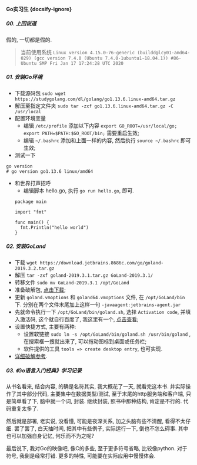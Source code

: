 #### Go实习生 {docsify-ignore}

##### 00. 上回说道
假的, 一切都是假的. 

> 当前使用系统 `Linux version 4.15.0-76-generic (buildd@lcy01-amd64-029) (gcc version 7.4.0 (Ubuntu 7.4.0-1ubuntu1~18.04.1)) #86-Ubuntu SMP Fri Jan 17 17:24:28 UTC 2020`

##### 01. 安装Go环境
* 下载源码包 `sudo wget https://studygolang.com/dl/golang/go1.13.6.linux-amd64.tar.gz`
* 解压至指定文件夹 `sudo tar -zxf go1.13.6.linux-amd64.tar.gz -C /usr/local`
* 配置环境变量
   * 编辑 `/etc/profile` 添加以下内容 `export GO_ROOT=/usr/local/go; export PATH=$PATH:$GO_ROOT/bin;` 需要重启生效;
   * 编辑 `~/.bashrc` 添加和上面一样的内容, 然后执行 `source ~/.bashrc` 即可生效;
* 测试一下
```shell script
go version
# go version go1.13.6 linux/amd64
```
* 和世界打声招呼
   * 编辑脚本 hello.go, 执行 `go run hello.go`, 即可.
   ```
   package main
   
   import "fmt"
   
   func main() {
     fmt.Println("hello world")
   }
   ```

##### 02. 安装GoLand
* 下载 `wget https://download.jetbrains.8686c.com/go/goland-2019.3.2.tar.gz`
* 解压 `tar -zxf goland-2019.3.1.tar.gz GoLand-2019.3.1/`
* 转移文件 `sudo mv GoLand-2019.3.1 /opt/GoLand`
* 准备破解包, [点击下载](../source/jetbrains-agent.jar ':include :type=code :ignore');
* 更新 `goland.vmoptions` 和 `goland64.vmoptions` 文件, 在 `/opt/GoLand/bin` 下. 分别在两个文件末尾加上这样一句 `-javaagent:jetbrains-agent.jar`
* 先就命令执行一下 `/opt/GoLand/bin/goland.sh`, 选择 `Activation code`, 并填入激活码, 这个就自行百度了, 我这里有一个, [点击查看](../source/active.txt ':include :type=code :ignore');
* 设置快捷方式, 主要有两种:
   * 设置软链接 `sudo ln -s /opt/GoLand/bin/goland.sh /usr/bin/goland` , 在搜索框一搜就出来了, 可以拖动图标到桌面或任务栏;
   * 软件提供的工具 `tools => create desktop entry`, 也可实现.
* [详细破解参考](https://zhile.io/2018/08/19/jetbrains-license-server-crack.html).


##### 03. 《Go语言入门经典》学习记录

从书名看来, 结合内容, 的确是名符其实, 我大概花了一天, 就看完这本书. 并实际操作了其中部分代码, 主要集中在数据类型/测试, 至于末尾的http服务端和客户端, 只是简单看了下, 脑中就一个词, 封装. 继续封装, 照书中那种结构, 肯定是不行的. 代码重复太多了.

然后就是部署, 老实说, 没看懂, 可能是夜深关系, 加之头脑有些不清醒, 看得不太仔细. 罢了罢了, 白天抽时间, 把其中有些例子, 实际运行一下, 倒也不怎么碍事. 其中也可以加强自身记忆, 何乐而不为之呢?

最后说下, 我对Go的映像吧, 像C的多些, 至于更多符号省略, 比较像python. 对于符号, 我倒是经常打错. 更多的特性, 可能要在实际应用中慢慢体会. 

